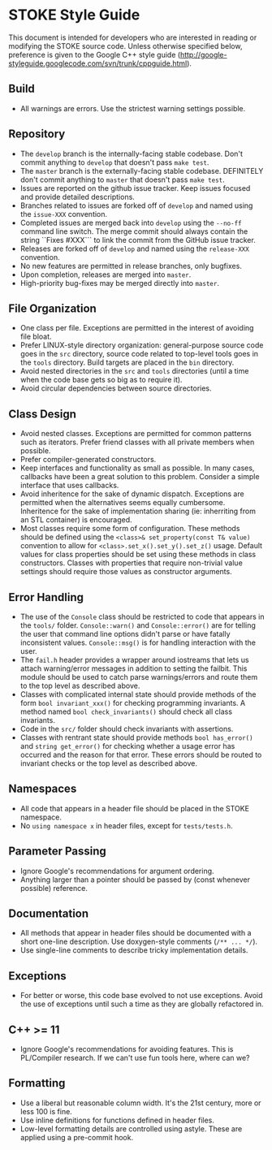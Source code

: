 STOKE Style Guide
=================

This document is intended for developers who are interested in reading or modifying the STOKE source code. Unless otherwise specified below, preference is given to the Google C++ style guide (http://google-styleguide.googlecode.com/svn/trunk/cppguide.html).

Build
-----

- All warnings are errors. Use the strictest warning settings possible.

Repository
----------

- The ```develop``` branch is the internally-facing stable codebase. Don't commit anything to ```develop``` that doesn't pass ```make test```.
- The ```master``` branch is the externally-facing stable codebase. DEFINITELY don't commit anything to ```master``` that doesn't pass ```make test```.
- Issues are reported on the github issue tracker. Keep issues focused and provide detailed descriptions.
- Branches related to issues are forked off of ```develop``` and named using the ```issue-XXX``` convention.
- Completed issues are merged back into ```develop``` using the ```--no-ff``` command line switch.  The merge commit should always contain the string ``Fixes #XXX``` to link the commit from the GitHub issue tracker.
- Releases are forked off of ```develop``` and named using the ```release-XXX``` convention.
- No new features are permitted in release branches, only bugfixes.
- Upon completion, releases are merged into ```master```.
- High-priority bug-fixes may be merged directly into ```master```.

File Organization
-----------------

- One class per file. Exceptions are permitted in the interest of avoiding file bloat.
- Prefer LINUX-style directory organization: general-purpose source code goes in the ```src``` directory, source code related to top-level tools goes in the ```tools``` directory. Build targets are placed in the ```bin``` directory.
- Avoid nested directories in the ```src``` and ```tools``` directories (until a time when the code base gets so big as to require it).
- Avoid circular dependencies between source directories.

Class Design
------------

- Avoid nested classes. Exceptions are permitted for common patterns such as iterators. Prefer friend classes with all private members when possible.
- Prefer compiler-generated constructors.
- Keep interfaces and functionality as small as possible. In many cases, callbacks have been a great solution to this problem. Consider a simple interface that uses callbacks.
- Avoid inheritence for the sake of dynamic dispatch. Exceptions are permitted when the alternatives seems equally cumbersome. Inheritence for the sake of implementation sharing (ie: inherriting from an STL container) is encouraged.
- Most classes require some form of configuration. These methods should be defined using the ```<class>& set_property(const T& value)``` convention to allow for ```<class>.set_x().set_y().set_z()``` usage. Default values for class properties should be set using these methods in class constructors. Classes with properties that require non-trivial value settings should require those values as constructor arguments.

Error Handling
--------------

- The use of the ```Console``` class should be restricted to code that appears in the ```tools/``` folder. ```Console::warn()``` and ```Console::error()``` are for telling the user that command line options didn't parse or have fatally inconsistent values. ```Console::msg()``` is for handling interaction with the user.
- The ```fail.h``` header provides a wrapper around iostreams that lets us attach warning/error messages in addition to setting the failbit. This module should be used to catch parse warnings/errors and route them to the top level as described above.
- Classes with complicated internal state should provide methods of the form ```bool invariant_xxx()``` for checking programming invariants. A method named ```bool check_invariants()``` should check all class invariants.
- Code in the ```src/``` folder should check invariants with assertions. 
- Classes with rentrant state should provide methods ```bool has_error()``` and ```string get_error()``` for checking whether a usage error has occurred and the reason for that error. These errors should be routed to invariant checks or the top level as described above.

Namespaces
----------

- All code that appears in a header file should be placed in the STOKE namespace.
- No `using namespace x` in header files, except for `tests/tests.h`.

Parameter Passing
-----------------

- Ignore Google's recommendations for argument ordering.
- Anything larger than a pointer should be passed by (const whenever possible) reference.

Documentation
-------------

- All methods that appear in header files should be documented with a short one-line description. Use doxygen-style comments (```/** ... */```).
- Use single-line comments to describe tricky implementation details.

Exceptions
----------

- For better or worse, this code base evolved to not use exceptions. Avoid the use of exceptions until such a time as they are globally refactored in.

C++ >= 11
---------

- Ignore Google's recommendations for avoiding features. This is PL/Compiler research. If we can't use fun tools here, where can we?

Formatting
----------

- Use a liberal but reasonable column width. It's the 21st century, more or less 100 is fine.
- Use inline definitions for functions defined in header files.
- Low-level formatting details are controlled using astyle. These are applied using a pre-commit hook.
